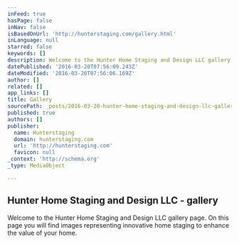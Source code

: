 ```yaml
---
inFeed: true
hasPage: false
inNav: false
isBasedOnUrl: 'http://hunterstaging.com/gallery.html'
inLanguage: null
starred: false
keywords: []
description: Welcome to the Hunter Home Staging and Design LLC gallery page. On this page you will find images representing innovative home staging to enhance the value of your home.
datePublished: '2016-03-20T07:56:09.243Z'
dateModified: '2016-03-20T07:56:06.169Z'
author: []
related: []
app_links: []
title: Gallery
sourcePath: _posts/2016-03-20-hunter-home-staging-and-design-llc-gallery.md
published: true
authors: []
publisher:
  name: Hunterstaging
  domain: hunterstaging.com
  url: 'http://hunterstaging.com'
  favicon: null
_context: 'http://schema.org'
_type: MediaObject

---
```

<article style=""><h1>Hunter Home Staging and Design LLC - gallery</h1><p>Welcome to the Hunter Home Staging and Design LLC gallery page. On this page you will find images representing innovative home staging to enhance the value of your home.</p></article>